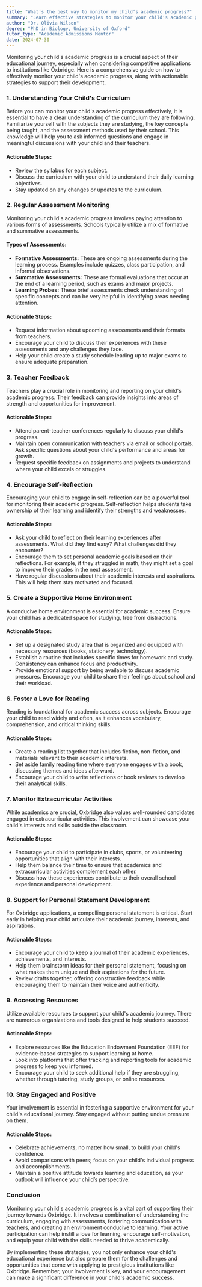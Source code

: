 ```yaml
---
title: "What’s the best way to monitor my child’s academic progress?"
summary: "Learn effective strategies to monitor your child's academic progress and support their educational journey for competitive applications."
author: "Dr. Olivia Wilson"
degree: "PhD in Biology, University of Oxford"
tutor_type: "Academic Admissions Mentor"
date: 2024-07-30
---
```


Monitoring your child's academic progress is a crucial aspect of their educational journey, especially when considering competitive applications to institutions like Oxbridge. Here is a comprehensive guide on how to effectively monitor your child's academic progress, along with actionable strategies to support their development.

### 1. Understanding Your Child's Curriculum

Before you can monitor your child's academic progress effectively, it is essential to have a clear understanding of the curriculum they are following. Familiarize yourself with the subjects they are studying, the key concepts being taught, and the assessment methods used by their school. This knowledge will help you to ask informed questions and engage in meaningful discussions with your child and their teachers.

#### Actionable Steps:
- Review the syllabus for each subject.
- Discuss the curriculum with your child to understand their daily learning objectives.
- Stay updated on any changes or updates to the curriculum.

### 2. Regular Assessment Monitoring

Monitoring your child's academic progress involves paying attention to various forms of assessments. Schools typically utilize a mix of formative and summative assessments.

#### Types of Assessments:
- **Formative Assessments:** These are ongoing assessments during the learning process. Examples include quizzes, class participation, and informal observations.
- **Summative Assessments:** These are formal evaluations that occur at the end of a learning period, such as exams and major projects.
- **Learning Probes:** These brief assessments check understanding of specific concepts and can be very helpful in identifying areas needing attention.

#### Actionable Steps:
- Request information about upcoming assessments and their formats from teachers.
- Encourage your child to discuss their experiences with these assessments and any challenges they face.
- Help your child create a study schedule leading up to major exams to ensure adequate preparation.

### 3. Teacher Feedback

Teachers play a crucial role in monitoring and reporting on your child's academic progress. Their feedback can provide insights into areas of strength and opportunities for improvement.

#### Actionable Steps:
- Attend parent-teacher conferences regularly to discuss your child's progress.
- Maintain open communication with teachers via email or school portals. Ask specific questions about your child's performance and areas for growth.
- Request specific feedback on assignments and projects to understand where your child excels or struggles.

### 4. Encourage Self-Reflection

Encouraging your child to engage in self-reflection can be a powerful tool for monitoring their academic progress. Self-reflection helps students take ownership of their learning and identify their strengths and weaknesses.

#### Actionable Steps:
- Ask your child to reflect on their learning experiences after assessments. What did they find easy? What challenges did they encounter?
- Encourage them to set personal academic goals based on their reflections. For example, if they struggled in math, they might set a goal to improve their grades in the next assessment.
- Have regular discussions about their academic interests and aspirations. This will help them stay motivated and focused.

### 5. Create a Supportive Home Environment

A conducive home environment is essential for academic success. Ensure your child has a dedicated space for studying, free from distractions.

#### Actionable Steps:
- Set up a designated study area that is organized and equipped with necessary resources (books, stationery, technology).
- Establish a routine that includes specific times for homework and study. Consistency can enhance focus and productivity.
- Provide emotional support by being available to discuss academic pressures. Encourage your child to share their feelings about school and their workload.

### 6. Foster a Love for Reading

Reading is foundational for academic success across subjects. Encourage your child to read widely and often, as it enhances vocabulary, comprehension, and critical thinking skills.

#### Actionable Steps:
- Create a reading list together that includes fiction, non-fiction, and materials relevant to their academic interests.
- Set aside family reading time where everyone engages with a book, discussing themes and ideas afterward.
- Encourage your child to write reflections or book reviews to develop their analytical skills.

### 7. Monitor Extracurricular Activities

While academics are crucial, Oxbridge also values well-rounded candidates engaged in extracurricular activities. This involvement can showcase your child's interests and skills outside the classroom.

#### Actionable Steps:
- Encourage your child to participate in clubs, sports, or volunteering opportunities that align with their interests.
- Help them balance their time to ensure that academics and extracurricular activities complement each other.
- Discuss how these experiences contribute to their overall school experience and personal development.

### 8. Support for Personal Statement Development

For Oxbridge applications, a compelling personal statement is critical. Start early in helping your child articulate their academic journey, interests, and aspirations.

#### Actionable Steps:
- Encourage your child to keep a journal of their academic experiences, achievements, and interests.
- Help them brainstorm ideas for their personal statement, focusing on what makes them unique and their aspirations for the future.
- Review drafts together, offering constructive feedback while encouraging them to maintain their voice and authenticity.

### 9. Accessing Resources

Utilize available resources to support your child's academic journey. There are numerous organizations and tools designed to help students succeed.

#### Actionable Steps:
- Explore resources like the Education Endowment Foundation (EEF) for evidence-based strategies to support learning at home.
- Look into platforms that offer tracking and reporting tools for academic progress to keep you informed.
- Encourage your child to seek additional help if they are struggling, whether through tutoring, study groups, or online resources.

### 10. Stay Engaged and Positive

Your involvement is essential in fostering a supportive environment for your child's educational journey. Stay engaged without putting undue pressure on them.

#### Actionable Steps:
- Celebrate achievements, no matter how small, to build your child's confidence.
- Avoid comparisons with peers; focus on your child's individual progress and accomplishments.
- Maintain a positive attitude towards learning and education, as your outlook will influence your child’s perspective.

### Conclusion

Monitoring your child's academic progress is a vital part of supporting their journey towards Oxbridge. It involves a combination of understanding the curriculum, engaging with assessments, fostering communication with teachers, and creating an environment conducive to learning. Your active participation can help instill a love for learning, encourage self-motivation, and equip your child with the skills needed to thrive academically.

By implementing these strategies, you not only enhance your child's educational experience but also prepare them for the challenges and opportunities that come with applying to prestigious institutions like Oxbridge. Remember, your involvement is key, and your encouragement can make a significant difference in your child's academic success.
    